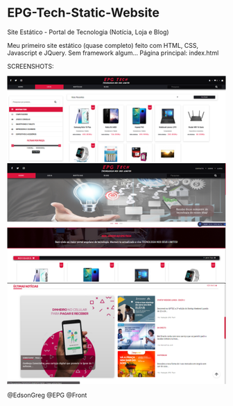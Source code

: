 # EPG-Tech-Static-Website
Site Estático - Portal de Tecnologia (Notícia, Loja e Blog)

Meu primeiro site estático (quase completo) feito com HTML, CSS, Javascript e JQuery.
Sem framework algum...
Página principal: index.html

SCREENSHOTS: 

<img src="https://github.com/EdsonPaulo/my-images/blob/master/Anota%C3%A7%C3%A3o.png">
<img src="https://github.com/EdsonPaulo/my-images/blob/master/Anota%C3%A7%C3%A3o2.png">
<img src="https://github.com/EdsonPaulo/my-images/blob/master/Anota%C3%A7%C3%A3o3.png">

@EdsonGreg @EPG @Front
